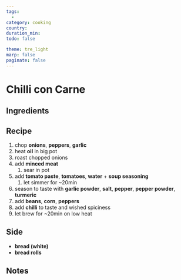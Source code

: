 ```yaml
---
tags:
  - 
category: cooking
country:
duration_min: 
todo: false

theme: tre_light
marp: false
paginate: false
---
```


# Chilli con Carne

## Ingredients

## Recipe

1. chop **onions**, **peppers**, **garlic**
1. heat **oil** in big pot
1. roast chopped onions
1. add **minced meat**
    1. sear in pot
1. add **tomato paste**, **tomatoes**, **water** + **soup seasoning**
    1. let simmer for ~20min
1. season to taste with **garlic powder**, **salt**, **pepper**, **pepper powder**, **turmeric**
1. add **beans**, **corn**, **peppers**
1. add **chilli** to taste and wished spiciness
1. let brew for ~20min on low heat

## Side
* **bread (white)**
* **bread rolls**

## Notes




